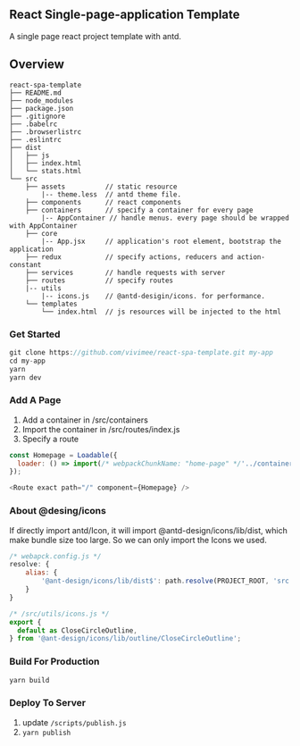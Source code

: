 ## React Single-page-application Template
A single page react project template with antd.

## Overview
```
react-spa-template
├── README.md
├── node_modules
├── package.json
├── .gitignore
├── .babelrc
├── .browserlistrc
├── .eslintrc
├── dist
│   ├── js
│   ├── index.html
│   └── stats.html
└── src
    ├── assets          // static resource
        |-- theme.less  // antd theme file.
    ├── components      // react components
    ├── containers      // specify a container for every page
        |-- AppContainer // handle menus. every page should be wrapped with AppContainer
    ├── core
        |-- App.jsx     // application's root element, bootstrap the application
    ├── redux           // specify actions, reducers and action-constant
    ├── services        // handle requests with server
    ├── routes          // specify routes
    |-- utils           
        |-- icons.js    // @antd-desigin/icons. for performance.
    └── templates       
        └── index.html  // js resources will be injected to the html
```

### Get Started

```js
git clone https://github.com/vivimee/react-spa-template.git my-app
cd my-app
yarn
yarn dev
```

### Add A Page

1. Add a container in /src/containers
2. Import the container in /src/routes/index.js
3. Specify a route
```js
const Homepage = Loadable({
  loader: () => import(/* webpackChunkName: "home-page" */'../containers/Homepage'),
});

<Route exact path="/" component={Homepage} />
```

### About @desing/icons
If directly import antd/Icon, it will import @antd-design/icons/lib/dist, which make bundle size too large. So we can only import the Icons we used.
```js
/* webapck.config.js */
resolve: {
    alias: {
        '@ant-design/icons/lib/dist$': path.resolve(PROJECT_ROOT, 'src', 'utils', 'icons.js'),
    }
}

/* /src/utils/icons.js */
export {
  default as CloseCircleOutline,
} from '@ant-design/icons/lib/outline/CloseCircleOutline';

```

### Build For Production

```js
yarn build
```

### Deploy To Server
1. update `/scripts/publish.js`
2. `yarn publish`
